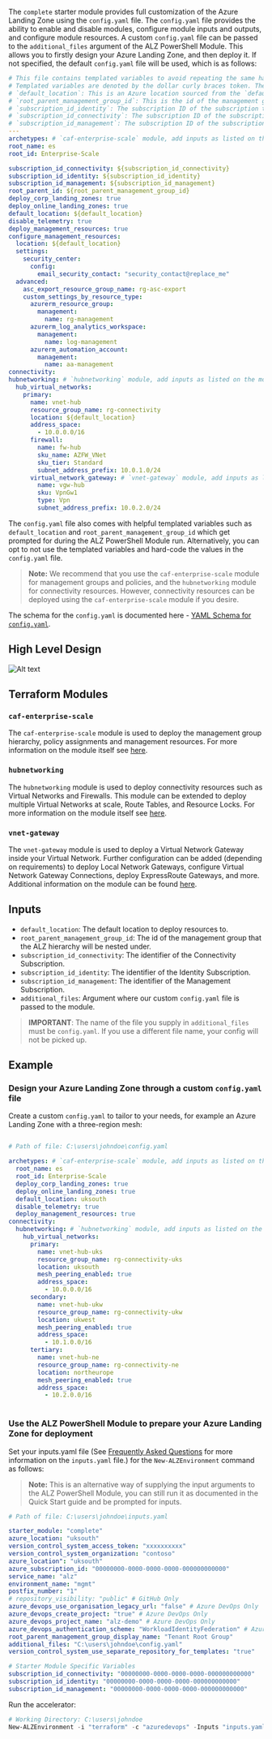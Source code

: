 <!-- markdownlint-disable first-line-h1 -->
The `complete` starter module provides full customization of the Azure Landing Zone using the `config.yaml` file. The `config.yaml` file provides the ability to enable and disable modules, configure module inputs and outputs, and configure module resources.
A custom `config.yaml` file can be passed to the `additional_files` argument of the ALZ PowerShell Module. This allows you to firstly design your Azure Landing Zone, and then deploy it.
If not specified, the default `config.yaml` file will be used, which is as follows:
  
  ```yaml
# This file contains templated variables to avoid repeating the same hard-coded values.
# Templated variables are denoted by the dollar curly braces token. The following details each templated variable that you can use:
# `default_location`: This is an Azure location sourced from the `default_location` variable. This can be used to set the location of resources.
# `root_parent_management_group_id`: This is the id of the management group that the ALZ hierarchy will be nested under.
# `subscription_id_identity`: The subscription ID of the subscription to deploy the identity resources to, sourced from the variable `subscription_id_identity`.
# `subscription_id_connectivity`: The subscription ID of the subscription to deploy the connectivity resources to, sourced from the variable `subscription_id_connectivity`.
# `subscription_id_management`: The subscription ID of the subscription to deploy the management resources to, sourced from the variable `subscription_id_management`.
---
archetypes: # `caf-enterprise-scale` module, add inputs as listed on the module registry where necessary.
  root_name: es
  root_id: Enterprise-Scale

  subscription_id_connectivity: ${subscription_id_connectivity}
  subscription_id_identity: ${subscription_id_identity}
  subscription_id_management: ${subscription_id_management}
  root_parent_id: ${root_parent_management_group_id}
  deploy_corp_landing_zones: true
  deploy_online_landing_zones: true
  default_location: ${default_location}
  disable_telemetry: true
  deploy_management_resources: true
  configure_management_resources:
    location: ${default_location}
    settings:
      security_center:
        config:
          email_security_contact: "security_contact@replace_me"
    advanced:
      asc_export_resource_group_name: rg-asc-export
      custom_settings_by_resource_type:
        azurerm_resource_group:
          management:
            name: rg-management
        azurerm_log_analytics_workspace:
          management:
            name: log-management
        azurerm_automation_account:
          management:
            name: aa-management
connectivity:
  hubnetworking: # `hubnetworking` module, add inputs as listed on the module registry where necessary.
    hub_virtual_networks:
      primary:
        name: vnet-hub
        resource_group_name: rg-connectivity
        location: ${default_location}
        address_space:
          - 10.0.0.0/16
        firewall:
          name: fw-hub
          sku_name: AZFW_VNet
          sku_tier: Standard
          subnet_address_prefix: 10.0.1.0/24
        virtual_network_gateway: # `vnet-gateway` module, add inputs as listed on the module registry where necessary.
          name: vgw-hub
          sku: VpnGw1
          type: Vpn
          subnet_address_prefix: 10.0.2.0/24

  ```

The `config.yaml` file also comes with helpful templated variables such as `default_location` and `root_parent_management_group_id` which get prompted for during the ALZ PowerShell Module run. Alternatively, you can opt to not use the templated variables and hard-code the values in the `config.yaml` file.

> **Note:** We recommend that you use the `caf-enterprise-scale` module for management groups and policies, and the `hubnetworking` module for connectivity resources. However, connectivity resources can be deployed using the `caf-enterprise-scale` module if you desire.

The schema for the `config.yaml` is documented here - [YAML Schema for `config.yaml`][wiki_yaml_schema_reference].

## High Level Design

![Alt text](./media/starter-module-hubnetworking.png)

## Terraform Modules

### `caf-enterprise-scale`

The `caf-enterprise-scale` module is used to deploy the management group hierarchy, policy assignments and management resources. For more information on the module itself see [here](https://github.com/Azure/terraform-azurerm-caf-enterprise-scale).

### `hubnetworking`

The `hubnetworking` module is used to deploy connectivity resources such as Virtual Networks and Firewalls.
This module can be extended to deploy multiple Virtual Networks at scale, Route Tables, and Resource Locks. For more information on the module itself see [here](https://github.com/Azure/terraform-azurerm-hubnetworking).

### `vnet-gateway`

The `vnet-gateway` module is used to deploy a Virtual Network Gateway inside your Virtual Network. Further configuration can be added (depending on requirements) to deploy Local Network Gateways, configure Virtual Network Gateway Connections, deploy ExpressRoute Gateways, and more. Additional information on the module can be found [here](https://github.com/Azure/terraform-azurerm-vnet-gateway).

## Inputs

- `default_location`: The default location to deploy resources to.
- `root_parent_management_group_id`: The id of the management group that the ALZ hierarchy will be nested under.
- `subscription_id_connectivity`: The identifier of the Connectivity Subscription.
- `subscription_id_identity`: The identifier of the Identity Subscription.
- `subscription_id_management`: The identifier of the Management Subscription.
- `additional_files`: Argument where our custom `config.yaml` file is passed to the module.

> **IMPORTANT**: The name of the file you supply in `additional_files` must be `config.yaml`. If you use a different file name, your config will not be picked up.

## Example

### Design your Azure Landing Zone through a custom `config.yaml` file

Create a custom `config.yaml` to tailor to your needs, for example an Azure Landing Zone with a three-region mesh:

```yaml

# Path of file: C:\users\johndoe\config.yaml

archetypes: # `caf-enterprise-scale` module, add inputs as listed on the module registry where necessary.
  root_name: es
  root_id: Enterprise-Scale
  deploy_corp_landing_zones: true
  deploy_online_landing_zones: true
  default_location: uksouth
  disable_telemetry: true
  deploy_management_resources: true
connectivity:
  hubnetworking: # `hubnetworking` module, add inputs as listed on the module registry where necessary.
    hub_virtual_networks:
      primary:
        name: vnet-hub-uks
        resource_group_name: rg-connectivity-uks
        location: uksouth
        mesh_peering_enabled: true
        address_space:
          - 10.0.0.0/16
      secondary: 
        name: vnet-hub-ukw
        resource_group_name: rg-connectivity-ukw
        location: ukwest
        mesh_peering_enabled: true
        address_space:
          - 10.1.0.0/16
      tertiary:
        name: vnet-hub-ne
        resource_group_name: rg-connectivity-ne
        location: northeurope
        mesh_peering_enabled: true
        address_space:
          - 10.2.0.0/16
    
```

### Use the ALZ PowerShell Module to prepare your Azure Landing Zone for deployment

Set your inputs.yaml file (See [Frequently Asked Questions][wiki_frequently_asked_questions] for more information on the `inputs.yaml` file.) for the `New-ALZEnvironment` command as follows:

> **Note:** This is an alternative way of supplying the input arguments to the ALZ PowerShell Module, you can still run it as documented in the Quick Start guide and be prompted for inputs.

```yaml
# Path of file: C:\users\johndoe\inputs.yaml

starter_module: "complete"
azure_location: "uksouth"
version_control_system_access_token: "xxxxxxxxxx"
version_control_system_organization: "contoso"
azure_location": "uksouth"
azure_subscription_id: "00000000-0000-0000-0000-000000000000"
service_name: "alz"
environment_name: "mgmt"
postfix_number: "1"
# repository_visibility: "public" # GitHub Only
azure_devops_use_organisation_legacy_url: "false" # Azure DevOps Only
azure_devops_create_project: "true" # Azure DevOps Only
azure_devops_project_name: "alz-demo" # Azure DevOps Only
azure_devops_authentication_scheme: "WorkloadIdentityFederation" # Azure DevOps Only
root_parent_management_group_display_name: "Tenant Root Group"
additional_files: "C:\users\johndoe\config.yaml"
version_control_system_use_separate_repository_for_templates: "true"

# Starter Module Specific Variables
subscription_id_connectivity: "00000000-0000-0000-0000-000000000000"
subscription_id_identity: "00000000-0000-0000-0000-000000000000"
subscription_id_management: "00000000-0000-0000-0000-000000000000"

```

Run the accelerator:

```powershell
# Working Directory: C:\users\johndoe
New-ALZEnvironment -i "terraform" -c "azuredevops" -Inputs "inputs.yaml" -autoApprove -v "v0.1.9"
```

 [//]: # (************************)
 [//]: # (INSERT LINK LABELS BELOW)
 [//]: # (************************)

[wiki_yaml_schema_reference]: %5BUser-Guide%5D-YAML-Schema-Reference "Wiki - YAML Schema Reference"
[wiki_frequently_asked_questions]: Frequently-Asked-Questions "Wiki - Frequently Asked Questions"

